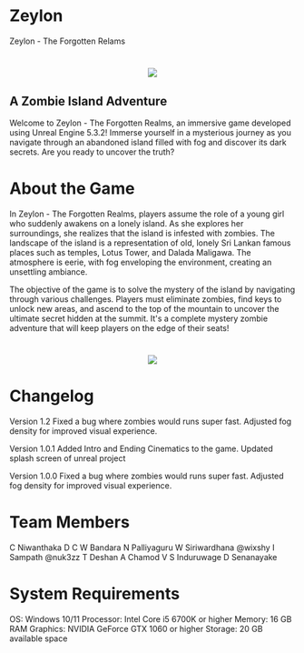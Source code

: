 # Zeylon
Zeylon - The Forgotten Relams

<h1 align="center">
 <img src="https://imgur.com/a/ZSdrAUV"/>
</h1>

A Zombie Island Adventure
-----------------------------------------------------------------
Welcome to Zeylon - The Forgotten Realms, an immersive game developed using Unreal Engine 5.3.2! Immerse yourself in a mysterious journey as you navigate through an abandoned island filled with fog and discover its dark secrets. Are you ready to uncover the truth?

# About the Game
In Zeylon - The Forgotten Realms, players assume the role of a young girl who suddenly awakens on a lonely island. As she explores her surroundings, she realizes that the island is infested with zombies. The landscape of the island is a representation of old, lonely Sri Lankan famous places such as temples, Lotus Tower, and Dalada Maligawa. The atmosphere is eerie, with fog enveloping the environment, creating an unsettling ambiance.

The objective of the game is to solve the mystery of the island by navigating through various challenges. Players must eliminate zombies, find keys to unlock new areas, and ascend to the top of the mountain to uncover the ultimate secret hidden at the summit. It's a complete mystery zombie adventure that will keep players on the edge of their seats!

<h1 align="center">
 <img src="https://imgur.com/a/4BlrMym"/>
</h1>


# Changelog

Version 1.2
Fixed a bug where zombies would runs super fast.
Adjusted fog density for improved visual experience.

Version 1.0.1
Added Intro and Ending Cinematics to the game.
Updated splash screen of unreal project

Version 1.0.0
Fixed a bug where zombies would runs super fast.
Adjusted fog density for improved visual experience.

# Team Members

C Niwanthaka
D C W Bandara
N Palliyaguru
W Siriwardhana @wixshy
I Sampath @nuk3zz
T Deshan
A Chamod
V S Induruwage
D Senanayake

# System Requirements

OS: Windows 10/11
Processor: Intel Core i5 6700K or higher
Memory: 16 GB RAM
Graphics: NVIDIA GeForce GTX 1060 or higher
Storage: 20 GB available space
